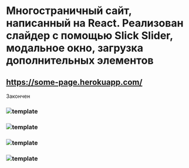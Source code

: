 # Многостраничный сайт, написанный на React. Реализован слайдер с помощью Slick Slider, модальное окно, загрузка дополнительных элементов
## https://some-page.herokuapp.com/
Закончен
### ![template](https://user-images.githubusercontent.com/48768449/73844241-3d769380-4831-11ea-95b7-08c7aa59786b.jpg)
### ![template](https://user-images.githubusercontent.com/48768449/73843794-6185a500-4830-11ea-86aa-feed840a0cf1.jpg)
### ![template](https://user-images.githubusercontent.com/48768449/73843896-9691f780-4830-11ea-8d89-86f1ae590129.jpg)
### ![template](https://user-images.githubusercontent.com/48768449/73843969-b6292000-4830-11ea-8ee7-08f409314221.jpg)
